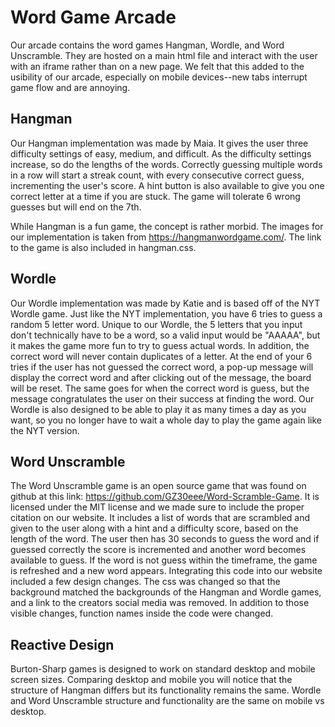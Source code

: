 # Word Game Arcade

Our arcade contains the word games Hangman, Wordle, and Word Unscramble. They are hosted on a main html file and interact with the user with an iframe rather than on a new page. We felt that this added to the usibility of our arcade, especially on mobile devices--new tabs interrupt game flow and are annoying.

## Hangman

Our Hangman implementation was made by Maia. It gives the user three difficulty settings of easy, medium, and difficult. As the difficulty settings increase, so do the lengths of the words. Correctly guessing multiple words in a row will start a streak count, with every consecutive correct guess, incrementing the user's score. A hint button is also available to give you one correct letter at a time if you are stuck. The game will tolerate 6 wrong guesses but will end on the 7th. 

While Hangman is a fun game, the concept is rather morbid. The images for our implementation is taken from https://hangmanwordgame.com/. The link to the game is also included in hangman.css.

## Wordle

Our Wordle implementation was made by Katie and is based off of the NYT Wordle game. Just like the NYT implementation, you have 6 tries to guess a random 5 letter word. Unique to our Wordle, the 5 letters that you input don't technically have to be a word, so a valid input would be "AAAAA", but it makes the game more fun to try to guess actual words. In addition, the correct word will never contain duplicates of a letter. At the end of your 6 tries if the user has not guessed the correct word, a pop-up message will display the correct word and after clicking out of the message, the board will be reset. The same goes for when the correct word is guess, but the message congratulates the user on their success at finding the word. Our Wordle is also designed to be able to play it as many times a day as you want, so you no longer have to wait a whole day to play the game again like the NYT version. 

## Word Unscramble

The Word Unscramble game is an open source game that was found on github at this link: https://github.com/GZ30eee/Word-Scramble-Game. It is licensed under the MIT license and we made sure to include the proper citation on our website. It includes a list of words that are scrambled and given to the user along with a hint and a difficulty score, based on the length of the word. The user then has 30 seconds to guess the word and if guessed correctly the score is incremented and another word becomes available to guess. If the word is not guess within the timeframe, the game is refreshed and a new word appears. Integrating this code into our website included a few design changes. The css was changed so that the background matched the backgrounds of the Hangman and Wordle games, and a link to the creators social media was removed. In addition to those visible changes, function names inside the code were changed.

## Reactive Design

Burton-Sharp games is designed to work on standard desktop and mobile screen sizes. Comparing desktop and mobile you will notice that the structure of Hangman differs but its functionality remains the same. Wordle and Word Unscramble structure and functionality are the same on mobile vs desktop. 
